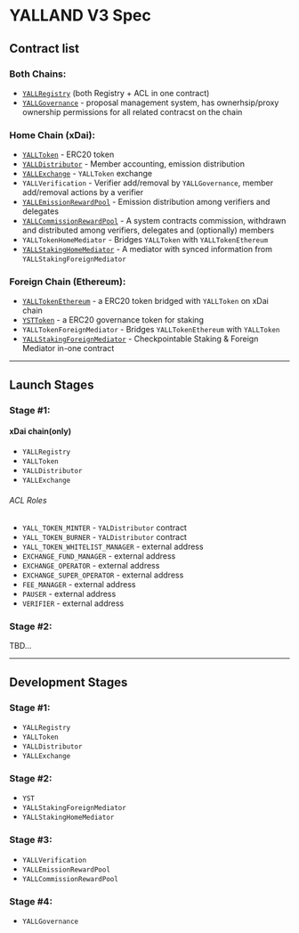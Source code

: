 # YALLAND V3 Spec

## Contract list

### Both Chains:
* [`YALLRegistry`](./YALLRegistry.md) (both Registry + ACL in one contract)
* [`YALLGovernance`](./YALLGovernance.md) - proposal management system, has ownerhsip/proxy ownership permissions for all related contracst on the chain

### Home Chain (xDai):
* [`YALLToken`](./YALLToken.md) - ERC20 token
* [`YALLDistributor`](./YALLDistributor.md) - Member accounting, emission distribution
* [`YALLExchange`](./YALLExchange.md) - `YALLToken` exchange
* `YALLVerification` - Verifier add/removal by `YALLGovernance`, member add/removal actions by a verifier
* [`YALLEmissionRewardPool`](./YALLEmissionRewardPool.md) - Emission distribution among verifiers and delegates
* [`YALLCommissionRewardPool`](./YALLCommissionRewardPool.md) - A system contracts commission, withdrawn and distributed among verifiers, delegates and (optionally) members
* `YALLTokenHomeMediator` - Bridges `YALLToken` with `YALLTokenEthereum`
* [`YALLStakingHomeMediator`](./YALLStakingHomeMediator.md) - A mediator with synced information from `YALLStakingForeignMediator`

### Foreign Chain (Ethereum):
* [`YALLTokenEthereum`](./YALLTokenEthereum.md) - a ERC20 token bridged with `YALLToken` on xDai chain
* [`YSTToken`](./YSTToken.md) - a ERC20 governance token for staking
* `YALLTokenForeignMediator` - Bridges `YALLTokenEthereum` with `YALLToken`
* [`YALLStakingForeignMediator`](./YALLStakingForeignMediator.md) - Checkpointable Staking & Foreign Mediator in-one contract

--------
## Launch Stages
### Stage #1:
#### xDai chain(only)

* `YALLRegistry`
* `YALLToken`
* `YALLDistributor`
* `YALLExchange`

###### ACL Roles
* `YALL_TOKEN_MINTER` - `YALDistributor` contract
* `YALL_TOKEN_BURNER` - `YALDistributor` contract
* `YALL_TOKEN_WHITELIST_MANAGER` - external address
* `EXCHANGE_FUND_MANAGER` - external address
* `EXCHANGE_OPERATOR` - external address
* `EXCHANGE_SUPER_OPERATOR` - external address
* `FEE_MANAGER` - external address
* `PAUSER` - external address
* `VERIFIER` - external address

### Stage #2:

TBD...

--------
## Development Stages
### Stage #1:

* `YALLRegistry`
* `YALLToken`
* `YALLDistributor`
* `YALLExchange`

### Stage #2:

* `YST`
* `YALLStakingForeignMediator`
* `YALLStakingHomeMediator`

### Stage #3:

* `YALLVerification`
* `YALLEmissionRewardPool`
* `YALLCommissionRewardPool`

### Stage #4:

* `YALLGovernance`
